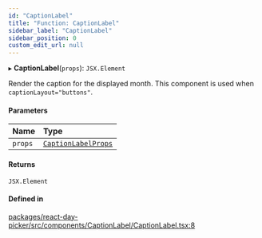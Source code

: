 ```yaml
---
id: "CaptionLabel"
title: "Function: CaptionLabel"
sidebar_label: "CaptionLabel"
sidebar_position: 0
custom_edit_url: null
---
```


▸ **CaptionLabel**(`props`): `JSX.Element`

Render the caption for the displayed month. This component is used when `captionLayout="buttons"`.

#### Parameters

| Name | Type |
| :------ | :------ |
| `props` | [`CaptionLabelProps`](../interfaces/CaptionLabelProps) |

#### Returns

`JSX.Element`

#### Defined in

[packages/react-day-picker/src/components/CaptionLabel/CaptionLabel.tsx:8](https://github.com/gpbl/react-day-picker/blob/0df406c0/packages/react-day-picker/src/components/CaptionLabel/CaptionLabel.tsx#L8)
